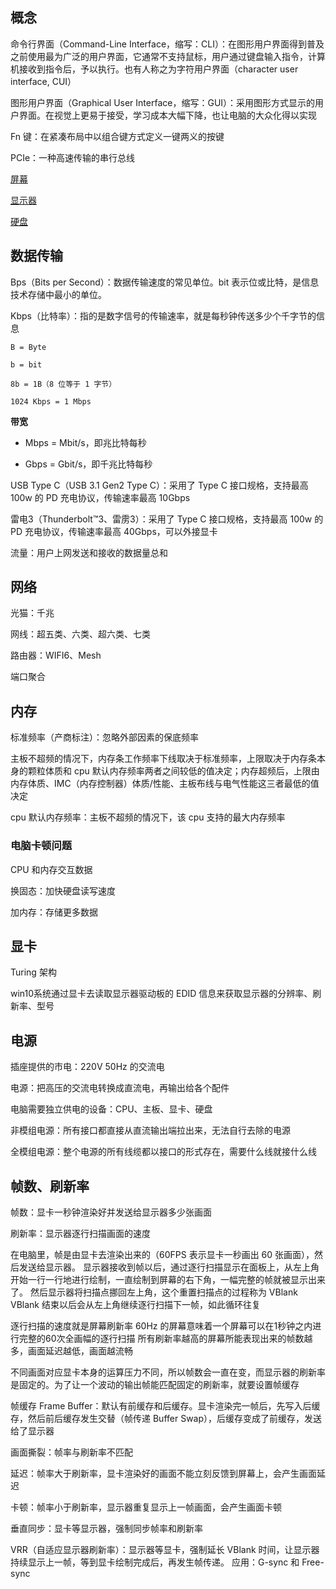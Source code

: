
## 概念

命令行界面（Command-Line Interface，缩写：CLI）：在图形用户界面得到普及之前使用最为广泛的用户界面，它通常不支持鼠标，用户通过键盘输入指令，计算机接收到指令后，予以执行。也有人称之为字符用户界面（character user interface, CUI）

图形用户界面（Graphical User Interface，缩写：GUI）：采用图形方式显示的用户界面。在视觉上更易于接受，学习成本大幅下降，也让电脑的大众化得以实现

Fn 键：在紧凑布局中以组合键方式定义一键两义的按键

PCIe：一种高速传输的串行总线

[屏幕](https://github.com/xin113726/computer/issues/1)

[显示器](https://github.com/xin113726/computer/issues/2)

[硬盘](https://github.com/xin113726/computer/issues/3)

## 数据传输

Bps（Bits per Second）：数据传输速度的常见单位。bit 表示位或比特，是信息技术存储中最小的单位。

Kbps（比特率）：指的是数字信号的传输速率，就是每秒钟传送多少个千字节的信息

```
B = Byte

b = bit

8b = 1B（8 位等于 1 字节）

1024 Kbps = 1 Mbps
```

**带宽**

- Mbps = Mbit/s，即兆比特每秒

- Gbps = Gbit/s，即千兆比特每秒

USB Type C（USB 3.1 Gen2 Type C）：采用了 Type C 接口规格，支持最高 100w 的 PD 充电协议，传输速率最高 10Gbps

雷电3（Thunderbolt™3、雷雳3）：采用了 Type C 接口规格，支持最高 100w 的 PD 充电协议，传输速率最高 40Gbps，可以外接显卡

流量：用户上网发送和接收的数据量总和

## 网络

光猫：千兆

网线：超五类、六类、超六类、七类

路由器：WIFI6、Mesh

端口聚合

## 内存

标准频率（产商标注）：忽略外部因素的保底频率

主板不超频的情况下，内存条工作频率下线取决于标准频率，上限取决于内存条本身的颗粒体质和 cpu 默认内存频率两者之间较低的值决定；内存超频后，上限由内存体质、IMC（内存控制器）体质/性能、主板布线与电气性能这三者最低的值决定

cpu 默认内存频率：主板不超频的情况下，该 cpu 支持的最大内存频率

### 电脑卡顿问题

CPU 和内存交互数据

换固态：加快硬盘读写速度

加内存：存储更多数据

## 显卡

Turing 架构

win10系统通过显卡去读取显示器驱动板的 EDID 信息来获取显示器的分辨率、刷新率、型号

## 电源

插座提供的市电：220V 50Hz 的交流电

电源：把高压的交流电转换成直流电，再输出给各个配件

电脑需要独立供电的设备：CPU、主板、显卡、硬盘

非模组电源：所有接口都直接从直流输出端拉出来，无法自行去除的电源

全模组电源：整个电源的所有线缆都以接口的形式存在，需要什么线就接什么线

## 帧数、刷新率

帧数：显卡一秒钟渲染好并发送给显示器多少张画面

刷新率：显示器逐行扫描画面的速度

在电脑里，帧是由显卡去渲染出来的（60FPS 表示显卡一秒画出 60 张画面），然后发送给显示器。
显示器接收到帧以后，通过逐行扫描显示在面板上，从左上角开始一行一行地进行绘制，一直绘制到屏幕的右下角，一幅完整的帧就被显示出来了。
然后显示器将扫描点挪回左上角，这个重置扫描点的过程称为 VBlank
VBlank 结束以后会从左上角继续逐行扫描下一帧，如此循环往复

逐行扫描的速度就是屏幕刷新率
60Hz 的屏幕意味着一个屏幕可以在1秒钟之内进行完整的60次全画幅的逐行扫描
所有刷新率越高的屏幕所能表现出来的帧数越多，画面延迟越低，画面越流畅

不同画面对应显卡本身的运算压力不同，所以帧数会一直在变，而显示器的刷新率是固定的。为了让一个波动的输出帧能匹配固定的刷新率，就要设置帧缓存

帧缓存 Frame Buffer：默认有前缓存和后缓存。显卡渲染完一帧后，先写入后缓存，然后前后缓存发生交替（帧传递 Buffer Swap），后缓存变成了前缓存，发送给了显示器

画面撕裂：帧率与刷新率不匹配

延迟：帧率大于刷新率，显卡渲染好的画面不能立刻反馈到屏幕上，会产生画面延迟

卡顿：帧率小于刷新率，显示器重复显示上一帧画面，会产生画面卡顿

垂直同步：显卡等显示器，强制同步帧率和刷新率

VRR（自适应显示器刷新率）：显示器等显卡，强制延长 VBlank 时间，让显示器持续显示上一帧，等到显卡绘制完成后，再发生帧传递。
应用：G-sync 和 Free-sync 
